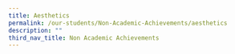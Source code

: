 ```yaml
---
title: Aesthetics
permalink: /our-students/Non-Academic-Achievements/aesthetics
description: ""
third_nav_title: Non Academic Achievements
---
```

